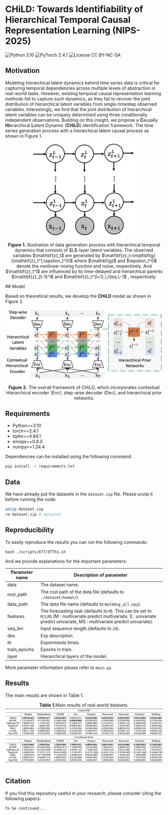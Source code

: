 # CHiLD: Towards Identifiability of Hierarchical Temporal Causal Representation Learning (NIPS-2025)

![Python 3.10](https://img.shields.io/badge/python-3.10-green.svg?style=plastic)
![PyTorch 2.4.1](https://img.shields.io/badge/PyTorch%20-%23EE4C2C.svg?style=plastic)
![License CC BY-NC-SA](https://img.shields.io/badge/license-CC_BY--NC--SA--green.svg?style=plastic)

## Motivation

Modeling hierarchical latent dynamics behind time series data is critical for capturing temporal dependencies across multiple levels of abstraction in real-world tasks. However, existing temporal causal representation learning methods fail to capture such dynamics, as they fail to recover the joint distribution of hierarchical latent variables from single-timestep observed variables. Interestingly, we find that the joint distribution of hierarchical latent variables can be uniquely determined using three conditionally independent observations. Building on this insight, we propose a **C**ausally **Hi**erarchical **L**atent Dynamic (**CHiLD**) identification framework. The time series generation process with a hierarchical latent causal process as shown in Figure 1.

<p align="center">
<img src="./pic/data_generation.png" height="300" alt="" align="center" />
<br><br>
<b>Figure 1.</b> Illustration of data generation process with hierarchical temporal dynamics 
that consists of $L$-layer latent variables. 
The observed variables $\mathbf{x}_t$ are generated by $\mathbf{x}_t=\mathbf{g}(\mathbf{z}_t^1,\epsilon_t^0)$ where $\mathbf{g}$ and $\epsilon_t^0$ denote the nonlinear mixing function and noise, respectively. 
And $\mathbf{z}_t^l$ are influenced by its time-delayed and hierarchical parents $\mathbf{z}_{t-1}^l$ and $\mathbf{z}_t^{l+1},\,l\leq L-1$ , respectively.
</p>
## Model

Based on theoretical results, we develop the **CHiLD** model as shown in Figure 2.

<p align="center">
<img src="./pic/model.png" alt="" align=center />
<br><br>
<b>Figure 2.</b> The overall framework of CHiLD, which incorporates contextual Hierarchical encoder (Enc), step-wise decoder (Dec), and hierarchical prior networks.

## Requirements

- Python==3.10
- torch==2.4.1
- tqdm==4.64.1
- einops==0.8.0
- numpy==1.24.4

Dependencies can be installed using the following command:
```bash
pip install -r requirements.txt
```

## Data

We have already put the datasets in the `dataset.zip` file. Please unzip it before running the code:

```bash
unzip dataset.zip
rm dataset.zip # optional
```

## Reproducibility

To easily reproduce the results you can run the following commands:
```shell
bash ./scripts/ETT/ETTh1.sh
```

And we provide explanations for the important parameters:

| Parameter name | Description of parameter                                                                                                                                                                  |
|----------------|-------------------------------------------------------------------------------------------------------------------------------------------------------------------------------------------|
| data           | The dataset name.                                                                                                                                                                         |
| root_path      | The root path of the data file (defaults to `./dataset/human/`).                                                                                                                          |
| data_path      | The data file name (defaults to `WalkDog_all.npy`).                                                                                                                                       |
| features       | The forecasting task (defaults to `M`). This can be set to `M`,`S`,`MS` (M : multivariate predict multivariate, S : univariate predict univariate, MS : multivariate predict univariate). |
| seq_len        | Input sequence length.(defaults to `24`).                                                                                                                                                 |
| des            | Exp description.                                                                                                                                                                          |
| itr            | Experiments times.                                                                                                                                                                        |
| train_epochs   | Epochs in train.                                                                                                                                                                          |
| layer          | Hierarchical layers of the model.                                                                                                                                                         |

More parameter information please refer to `main.py`.

## Results

The main results are shown in Table 1.

<p align="center">
<b>Table 1.</b>Main results of real-world datasets.<br>
<img src="./pic/results.png"  alt="" align="center" />
<br><br>
</p>

## Citation

If you find this repository useful in your research, please consider citing the following papers:
```
To be continued...
```